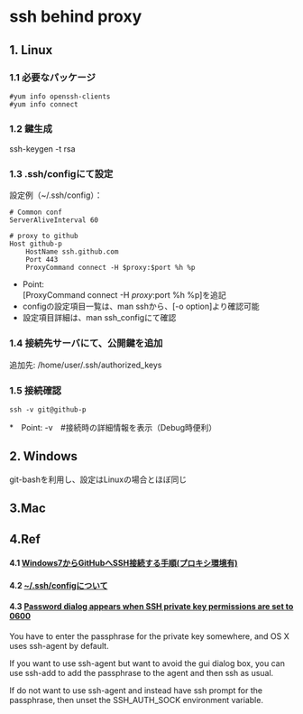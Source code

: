ssh behind proxy
===
## 1. Linux
### 1.1 必要なパッケージ
    #yum info openssh-clients
    #yum info connect

### 1.2 鍵生成
 ssh-keygen -t rsa

### 1.3 .ssh/configにて設定
設定例（~/.ssh/config）：

    # Common conf
    ServerAliveInterval 60

    # proxy to github
    Host github-p
        HostName ssh.github.com
        Port 443
        ProxyCommand connect -H $proxy:$port %h %p

* Point:  
 [ProxyCommand connect -H $proxy:$port %h %p]を追記  
* configの設定項目一覧は、man sshから、[-o option]より確認可能  
* 設定項目詳細は、man ssh_configにて確認

### 1.4 接続先サーバにて、公開鍵を追加
追加先: /home/user/.ssh/authorized_keys

### 1.5 接続確認
    ssh -v git@github-p

*　Point:  -v　#接続時の詳細情報を表示（Debug時便利）


## 2. Windows
git-bashを利用し、設定はLinuxの場合とほぼ同じ

## 3.Mac


## 4.Ref
#### 4.1  [Windows7からGitHubへSSH接続する手順(プロキシ環境有)](http://qiita.com/busonx/items/2efc10a18d7a46f14555)

#### 4.2 [~/.ssh/configについて](http://qiita.com/passol78/items/2ad123e39efeb1a5286b)

#### 4.3 [Password dialog appears when SSH private key permissions are set to 0600](https://apple.stackexchange.com/questions/18458/password-dialog-appears-when-ssh-private-key-permissions-are-set-to-0600)
You have to enter the passphrase for the private key somewhere, and OS X uses ssh-agent by default.

If you want to use ssh-agent but want to avoid the gui dialog box, you can use ssh-add to add the passphrase to the agent and then ssh as usual.

If do not want to use ssh-agent and instead have ssh prompt for the passphrase, then unset the SSH_AUTH_SOCK environment variable.

